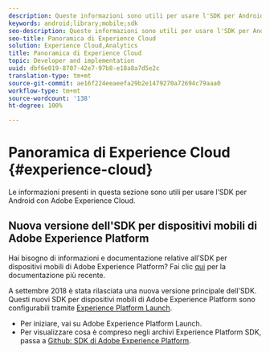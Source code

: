 ```yaml
---
description: Queste informazioni sono utili per usare l'SDK per Android con Adobe Experience Cloud.
keywords: android;library;mobile;sdk
seo-description: Queste informazioni sono utili per usare l'SDK per Android con Adobe Experience Cloud.
seo-title: Panoramica di Experience Cloud
solution: Experience Cloud,Analytics
title: Panoramica di Experience Cloud
topic: Developer and implementation
uuid: dbf6e019-8707-42e7-97b8-e18a8a7d5e2c
translation-type: tm+mt
source-git-commit: ae16f224eeaeefa29b2e1479270a72694c79aaa0
workflow-type: tm+mt
source-wordcount: '138'
ht-degree: 100%

---
```



# Panoramica di Experience Cloud {#experience-cloud}

Le informazioni presenti in questa sezione sono utili per usare l’SDK per Android con Adobe Experience Cloud.

## Nuova versione dell&#39;SDK per dispositivi mobili di Adobe Experience Platform

Hai bisogno di informazioni e documentazione relative all’SDK per dispositivi mobili di Adobe Experience Platform? Fai clic [qui](https://aep-sdks.gitbook.io/docs/) per la documentazione più recente.

A settembre 2018 è stata rilasciata una nuova versione principale dell&#39;SDK. Questi nuovi SDK per dispositivi mobili di Adobe Experience Platform sono configurabili tramite [Experience Platform Launch](https://www.adobe.com/it/experience-platform/launch.html).

* Per iniziare, vai su Adobe Experience Platform Launch.
* Per visualizzare cosa è compreso negli archivi Experience Platform SDK, passa a [Github: SDK di Adobe Experience Platform](https://github.com/Adobe-Marketing-Cloud/acp-sdks).

